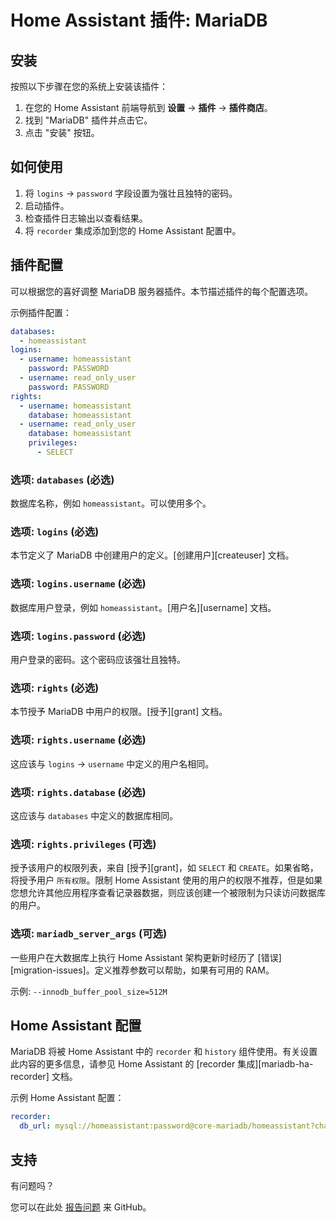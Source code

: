 # Home Assistant 插件: MariaDB

## 安装

按照以下步骤在您的系统上安装该插件：

1. 在您的 Home Assistant 前端导航到 **设置** -> **插件** -> **插件商店**。
2. 找到 "MariaDB" 插件并点击它。
3. 点击 "安装" 按钮。

## 如何使用

1. 将 `logins` -> `password` 字段设置为强壮且独特的密码。
2. 启动插件。
3. 检查插件日志输出以查看结果。
4. 将 `recorder` 集成添加到您的 Home Assistant 配置中。

## 插件配置

可以根据您的喜好调整 MariaDB 服务器插件。本节描述插件的每个配置选项。

示例插件配置：

```yaml
databases:
  - homeassistant
logins:
  - username: homeassistant
    password: PASSWORD
  - username: read_only_user
    password: PASSWORD
rights:
  - username: homeassistant
    database: homeassistant
  - username: read_only_user
    database: homeassistant
    privileges:
      - SELECT
```

### 选项: `databases` (必选)

数据库名称，例如 `homeassistant`。可以使用多个。

### 选项: `logins` (必选)

本节定义了 MariaDB 中创建用户的定义。[创建用户][createuser] 文档。

### 选项: `logins.username` (必选)

数据库用户登录，例如 `homeassistant`。[用户名][username] 文档。

### 选项: `logins.password` (必选)

用户登录的密码。这个密码应该强壮且独特。

### 选项: `rights` (必选)

本节授予 MariaDB 中用户的权限。[授予][grant] 文档。

### 选项: `rights.username` (必选)

这应该与 `logins` -> `username` 中定义的用户名相同。

### 选项: `rights.database` (必选)

这应该与 `databases` 中定义的数据库相同。

### 选项: `rights.privileges` (可选)

授予该用户的权限列表，来自 [授予][grant]，如 `SELECT` 和 `CREATE`。如果省略，将授予用户 `所有权限`。限制 Home Assistant 使用的用户的权限不推荐，但是如果您想允许其他应用程序查看记录器数据，则应该创建一个被限制为只读访问数据库的用户。

### 选项: `mariadb_server_args` (可选)

一些用户在大数据库上执行 Home Assistant 架构更新时经历了 [错误][migration-issues]。定义推荐参数可以帮助，如果有可用的 RAM。

示例: `--innodb_buffer_pool_size=512M`

## Home Assistant 配置

MariaDB 将被 Home Assistant 中的 `recorder` 和 `history` 组件使用。有关设置此内容的更多信息，请参见 Home Assistant 的 [recorder 集成][mariadb-ha-recorder] 文档。

示例 Home Assistant 配置：

```yaml
recorder:
  db_url: mysql://homeassistant:password@core-mariadb/homeassistant?charset=utf8mb4
```

## 支持

有问题吗？

您可以在此处 [报告问题][issue] 来 GitHub。

[aarch64-shield]: https://img.shields.io/badge/aarch64-yes-green.svg
[amd64-shield]: https://img.shields.io/badge/amd64-yes-green.svg
[armv7-shield]: https://img.shields.io/badge/armv7-yes-green.svg
[armhf-shield]: https://img.shields.io/badge/armhf-yes-green.svg
[i386-shield]: https://img.shields.io/badge/i386-yes-green.svg
[issue]: https://github.com/erik73/addon-mariadb/issues
[repository]: https://github.com/erik73/hassio-addons